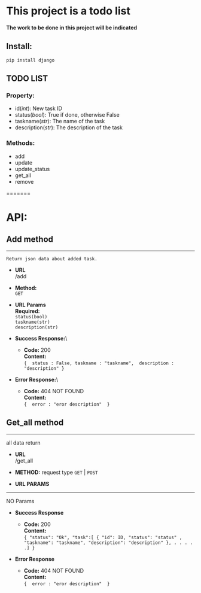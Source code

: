 # This project is a todo list

**The work to be done in this project will be indicated**

## **Install:**

`pip install django`

## TODO LIST
### Property:
- id(*int*): New task ID
- status(*bool*): True if done, otherwise False
- taskname(*str*): The name of the task
- description(*str*): The description of the task

### Methods:
- add
- update
- update_status
- get_all
- remove


=======
# API:

## **Add method**
----
	Return json data about added task.

- **URL**\
	/add

- **Method:**\
  `GET`

- **URL Params**\
  **Required:**\
  `status(bool)`\
  `taskname(str)`\
  `description(str)` 

- **Success Response:**\

  - **Code:** 200\
    **Content:**\
           `{ 
              status : False,
              taskname : "taskname", 
              description : "description"
            }`
 
- **Error Response:**\

  - **Code:** 404 NOT FOUND\
    **Content:**\
           `{ 
              error : "eror description" 
            }`


## **Get_all method**
----
  all data return

* **URL**\
  /get_all

* **METHOD:**
  request type
  `GET` | `POST`

* **URL PARAMS**
----
 NO Params

* **Success Response**
  * **Code:** 200 \
    **Content:**\
     `{
				"status": "Ok",
				"task":[
					{
						"id": ID,
						"status": "status" ,
						"taskname": "taskname",
						"description": "description"
					},
					. . . . .]
			}`

* **Error Response**
  * **Code:** 404 NOT FOUND\
    **Content:**\
           `{ 
              error : "eror description" 
            }`


